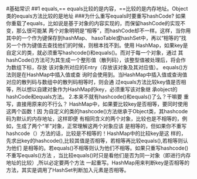 #基础常识
##1 equals,==
equals比较的是内容，==比较的是内存地址。Object类的equals方法比较的是地址
###为什么重写equals时要重写hashCode?
	如果你重载了equals，比如说是基于对象的内容实现的，而保留hashCode的实现不变，那么很可能某
	两个对象明明是“相等”，而hashCode却不一样。这样，当你用其中的一个作为键保存到hashMap、
	hasoTable或hashSet中，再以“相等的”找另一个作为键值去查找他们的时候，则根本找不到。使用
	HashMap，如果key是自定义的类，就必须重写hashcode()和equals()。而对于每一个对象，通过
	其hashCode()方法可为其生成一个整形值（散列码），该整型值被处理后，将会作为数组下标，存放
	该对象所对应的Entry（存放该对象及其对应值）。 equals()方法则是在HashMap中插入值或查
	询时会使用到。当HashMap中插入值或查询值对应的散列码与数组中的散列码相等时，则会通
	过equals方法比较key值是否相等，所以想以自建对象作为HashMap的key，必须重写该对象继
	承object的hashCode和equals方法。 2.本来不就有hashcode()和equals()了么？干嘛要
	重写，直接用原来的不行么？ HashMap中，如果要比较key是否相等，要同时使用这两个函数！因
	为自定义的类的hashcode()方法继承于Object类，其hashcode码为默认的内存地址，这样即便
	有相同含义的两个对象，比较也是不相等的，例如，生成了两个“羊”对象，正常理解这两个对象应该
	是相等的，但如果你不重写 hashcode（）方法的话，比较是不相等的！HashMap中的比较key是这
	样的，先求出key的hashcode(),比较其值是否相等，若相等再比较equals(),若相等则认为他们
	是相等的。若equals()不相等则认为他们不相等。如果只重写hashcode()不重写equals()方法
	，当比较equals()时只是看他们是否为同一对象（即进行内存地址的比较）,所以必定要两个方法
	一起重写。HashMap用来判断key是否相等的方法，其实是调用了HashSet判断加入元素是否相等。
	

